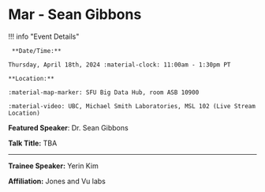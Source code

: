 # Mar - Sean Gibbons

!!! info "Event Details"

     **Date/Time:**

    Thursday, April 18th, 2024 :material-clock: 11:00am - 1:30pm PT

    **Location:**

    :material-map-marker: SFU Big Data Hub, room ASB 10900

    :material-video: UBC, Michael Smith Laboratories, MSL 102 (Live Stream Location)

**Featured Speaker**: Dr. Sean Gibbons

**Talk Title:** TBA

<!-- ![type:video](https://www.youtube.com/embed/<CODE>) -->

<!-- **Affiliation:** <TODO>

**Bio:**

<TODO>

**Abstract:**

<TODO> -->

---

**Trainee Speaker:** Yerin Kim

**Affiliation:** Jones and Vu labs

<!-- **Talk Title**: <TODO>   -->
